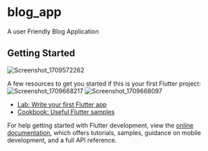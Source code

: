 # blog_app

A user Friendly Blog Application

## Getting Started


![Screenshot_1709572262](https://github.com/michaelcee12/Blog-Application/assets/112960233/d6476357-2c9f-4042-9d8a-3cabb26b6678)

A few resources to get you started if this is your first Flutter project:![Screenshot_1709668217](https://github.com/michaelcee12/Blog-Application/assets/112960233/8e09dd2e-0aa8-4fa9-966b-4d50cd60c9a2)
![Screenshot_1709668097](https://github.com/michaelcee12/Blog-Application/assets/112960233/d9769197-d4fb-43dd-aa1e-287c81f3e34f)


- [Lab: Write your first Flutter app](https://docs.flutter.dev/get-started/codelab)
- [Cookbook: Useful Flutter samples](https://docs.flutter.dev/cookbook)

For help getting started with Flutter development, view the
[online documentation](https://docs.flutter.dev/), which offers tutorials,
samples, guidance on mobile development, and a full API reference.
